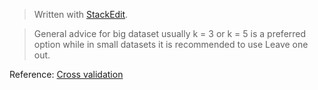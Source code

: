 


> Written with [StackEdit](https://stackedit.io/).

> General advice for big dataset usually k = 3 or k = 5 is a preferred option while in small datasets it is recommended to use Leave one out.

Reference: [Cross validation](https://towardsdatascience.com/cross-validation-70289113a072)


<!--stackedit_data:
eyJoaXN0b3J5IjpbODM2OTkxNzVdfQ==
-->